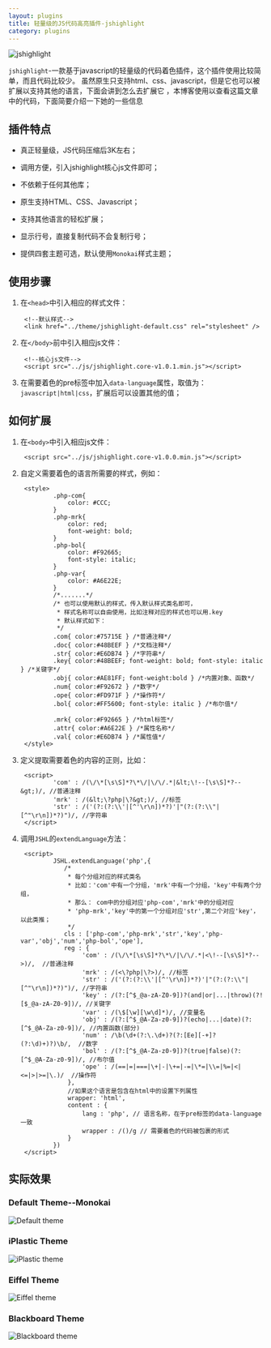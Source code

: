 ```yaml
---
layout: plugins
title: 轻量级的JS代码高亮插件-jshighlight
category: plugins
---
```



![jshighlight](/images/content/plugins/jshighlight/jshighlight.jpg)

`jshighlight`-一款基于javascript的轻量级的代码着色插件，这个插件使用比较简单，而且代码比较少。
虽然原生只支持html、css、javascript，但是它也可以被扩展以支持其他的语言，下面会讲到怎么去扩展它
，本博客使用以查看这篇文章中的代码，下面简要介绍一下她的一些信息

## 插件特点

* 真正轻量级，JS代码压缩后3K左右；

* 调用方便，引入jshighlight核心js文件即可；

* 不依赖于任何其他库；

* 原生支持HTML、CSS、Javascript；

* 支持其他语言的轻松扩展；

* 显示行号，直接复制代码不会复制行号；

* 提供四套主题可选，默认使用`Monokai`样式主题；

## 使用步骤

1. 在`<head>`中引入相应的样式文件：

        <!--默认样式--> 
        <link href="../theme/jshighlight-default.css" rel="stylesheet" />
    
2. 在`</body>`前中引入相应js文件：

        <!--核心js文件--> 
        <script src="../js/jshighlight.core-v1.0.1.min.js"></script>
    
3. 在需要着色的pre标签中加入`data-language`属性，取值为：`javascript|html|css`，扩展后可以设置其他的值；

## 如何扩展

1. 在`<body>`中引入相应js文件：

        <script src="../js/jshighlight.core-v1.0.0.min.js"></script> 
    
2. 自定义需要着色的语言所需要的样式，例如：

        <style>
                .php-com{
                    color: #CCC;
                }
                .php-mrk{
                    color: red;
                    font-weight: bold;
                }
                .php-bol{
                    color: #F92665;
                    font-style: italic;
                }
                .php-var{
                    color: #A6E22E;
                }
                /*.......*/
                /* 也可以使用默认的样式，传入默认样式类名即可，
                 * 样式名称可以自由使用，比如注释对应的样式也可以用.key
                 * 默认样式如下：
                 */
                .com{ color:#75715E } /*普通注释*/
                .doc{ color:#48BEEF } /*文档注释*/
                .str{ color:#E6DB74 } /*字符串*/
                .key{ color:#48BEEF; font-weight: bold; font-style: italic } /*关键字*/
                .obj{ color:#AE81FF; font-weight:bold } /*内置对象、函数*/
                .num{ color:#F92672 } /*数字*/
                .ope{ color:#FD971F } /*操作符*/
                .bol{ color:#FF5600; font-style: italic } /*布尔值*/
        
                .mrk{ color:#F92665 } /*html标签*/
                .attr{ color:#A6E22E } /*属性名称*/
                .val{ color:#E6DB74 } /*属性值*/
        </style>
    
3. 定义提取需要着色的内容的正则，比如：

        <script>
                'com' : /(\/\*[\s\S]*?\*\/|\/\/.*|&lt;\!--[\s\S]*?--&gt;)/, //普通注释 
                'mrk' : /(&lt;\?php|\?&gt;)/, //标签 
                'str' : /('(?:(?:\\'|[^'\r\n])*?)'|"(?:(?:\\"|[^"\r\n])*?)")/, //字符串
        </script>
    
4. 调用`JSHL`的`extendLanguage`方法：

        <script>
                JSHL.extendLanguage('php',{
                   /*
                    * 每个分组对应的样式类名
                    * 比如：'com'中有一个分组，'mrk'中有一个分组，'key'中有两个分组，
                    * 那么： com中的分组对应'php-com','mrk'中的分组对应
                    * 'php-mrk','key'中的第一个分组对应'str',第二个对应'key'，以此类推；
                    */
                   cls : ['php-com','php-mrk','str','key','php-var','obj','num','php-bol','ope'],
                   reg : {
                        'com' : /(\/\*[\s\S]*?\*\/|\/\/.*|<\!--[\s\S]*?-->)/,  //普通注释
                        'mrk' : /(<\?php|\?>)/, //标签
                        'str' : /('(?:(?:\\'|[^'\r\n])*?)'|"(?:(?:\\"|[^"\r\n])*?)")/, //字符串
                        'key' : /(?:[^$_@a-zA-Z0-9])?(and|or|...|throw)(?![$_@a-zA-Z0-9])/, //关键字
                        'var' : /(\$[\w][\w\d]*)/, //变量名
                        'obj' : /(?:[^$_@A-Za-z0-9])?(echo|...|date)(?:[^$_@A-Za-z0-9])/, //内置函数(部分)
                        'num' : /\b(\d+(?:\.\d+)?(?:[Ee][-+]?(?:\d)+)?)\b/,  //数字
                        'bol' : /(?:[^$_@A-Za-z0-9])?(true|false)(?:[^$_@A-Za-z0-9])/, //布尔值
                        'ope' : /(==|=|===|\+|-|\+=|-=|\*=|\\=|%=|<|<=|>|>=|\.)/  //操作符
                    },
                    //如果这个语言是包含在html中的设置下列属性
                    wrapper: 'html',
                    content : {
                        lang : 'php', // 语言名称，在于pre标签的data-language一致
                        wrapper : /()/g // 需要着色的代码被包裹的形式
                    }
                })
        </script>
    
## 实际效果

### Default Theme--Monokai
![Default theme](/images/content/plugins/jshighlight/default.png)

### iPlastic Theme
![iPlastic theme](/images/content/plugins/jshighlight/iPlastic.png)

### Eiffel Theme
![Eiffel theme](/images/content/plugins/jshighlight/Eiffel.png)

### Blackboard Theme
![Blackboard theme](/images/content/plugins/jshighlight/Blackboard.png)
